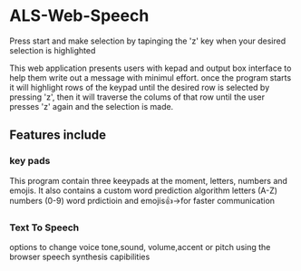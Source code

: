 # ALS-Web-Speech 
Press start and make selection by tapinging the 'z' key when your desired selection is highlighted

This web application presents users with kepad and output box interface to help them write out a message with minimul effort. once the program starts it will highlight rows of the keypad until the desired row is selected by pressing 'z', then it will traverse the colums of that row until the user presses 'z' again and the selection is made. 


## Features include

### key pads
This program contain three keeypads at the moment, letters, numbers and emojis. It also contains a custom word prediction algorithm
letters (A-Z)
numbers (0-9)
word prdictioin and emojis👍->for faster communication

### Text To Speech
options to change voice tone,sound, volume,accent or pitch using the browser speech synthesis capibilities
